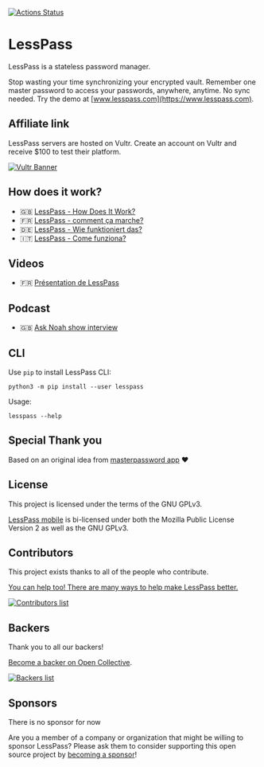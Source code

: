 [![Actions Status](https://github.com/lesspass/lesspass/workflows/test/badge.svg)](https://github.com/lesspass/lesspass/actions)

# LessPass

LessPass is a stateless password manager.

Stop wasting your time synchronizing your encrypted vault. Remember one master password to access your passwords, anywhere, anytime. No sync needed. Try the demo at [www.lesspass.com](https://www.lesspass.com).

## Affiliate link

LessPass servers are hosted on Vultr. Create an account on Vultr and receive \$100 to test their platform.

[![Vultr Banner](https://www.vultr.com/media/banners/banner_728x90.png)](https://www.vultr.com/?ref=6830452)

## How does it work?

- :gb: [LessPass - How Does It Work?](https://blog.lesspass.com/lesspass-how-it-works-dde742dd18a4#.vbgschksh)
- :fr: [LessPass - comment ça marche?](https://blog.lesspass.com/lesspass-comment-%C3%A7a-marche-9f1201fffda5#.yjmd1bcad)
- :de: [LessPass - Wie funktioniert das?](https://blog.lesspass.com/lesspass-wie-funktioniert-das-9483e5fc2c09)
- :it: [LessPass - Come funziona?](https://blog.lesspass.com/lesspass-come-funziona-5d1785b4a564)

## Videos

- :fr: [Présentation de LessPass](https://www.youtube.com/watch?v=ha9jJJAjHq4)

## Podcast

- :gb: [Ask Noah show interview](https://podcast.asknoahshow.com/114)

## CLI

Use `pip` to install LessPass CLI:

    python3 -m pip install --user lesspass

Usage:

    lesspass --help

## Special Thank you

Based on an original idea from [masterpassword app](https://masterpassword.app/) :heart:

## License

This project is licensed under the terms of the GNU GPLv3.

[LessPass mobile](https://github.com/lesspass/lesspass/tree/master/mobile) is bi-licensed under both the Mozilla Public License Version 2 as well as the GNU GPLv3.

## Contributors

This project exists thanks to all of the people who contribute.

[You can help too! There are many ways to help make LessPass better.](CONTRIBUTING.md)

[![Contributors list](https://opencollective.com/lesspass/contributors.svg?width=890)](https://github.com/lesspass/lesspass/graphs/contributors)

## Backers

Thank you to all our backers!

[Become a backer on Open Collective](https://opencollective.com/lesspass#backer).

<a href="https://opencollective.com/lesspass#backers" target="_blank">![Backers list](https://opencollective.com/lesspass/backers.svg?width=890)</a>


## Sponsors

There is no sponsor for now

Are you a member of a company or organization that might be willing to sponsor LessPass? Please ask them to consider supporting this open source project by [becoming a sponsor](https://opencollective.com/lesspass#sponsor)!